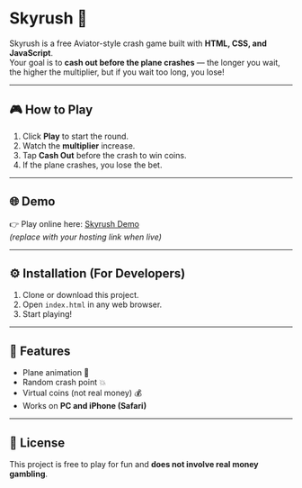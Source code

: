# Skyrush 🚀

Skyrush is a free Aviator-style crash game built with **HTML, CSS, and JavaScript**.  
Your goal is to **cash out before the plane crashes** — the longer you wait, the higher the multiplier, but if you wait too long, you lose!

---

## 🎮 How to Play
1. Click **Play** to start the round.
2. Watch the **multiplier** increase.
3. Tap **Cash Out** before the crash to win coins.
4. If the plane crashes, you lose the bet.

---

## 🌐 Demo
👉 Play online here: [Skyrush Demo](https://your-link-here.com)  
*(replace with your hosting link when live)*

---

## ⚙️ Installation (For Developers)
1. Clone or download this project.
2. Open `index.html` in any web browser.
3. Start playing!

---

## 📌 Features
- Plane animation 🚀
- Random crash point 💥
- Virtual coins (not real money) 💰
- Works on **PC and iPhone (Safari)**

---

## 📜 License
This project is free to play for fun and **does not involve real money gambling**.
